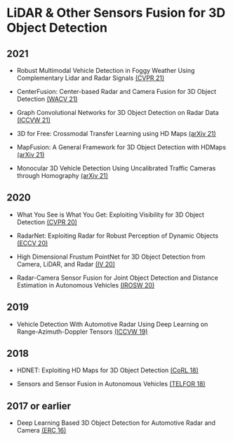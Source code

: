 # LiDAR & Other Sensors Fusion for 3D Object Detection

## 2021

- Robust Multimodal Vehicle Detection in Foggy Weather Using Complementary Lidar and Radar Signals [(CVPR 21)](https://openaccess.thecvf.com/content/CVPR2021/papers/Qian_Robust_Multimodal_Vehicle_Detection_in_Foggy_Weather_Using_Complementary_Lidar_CVPR_2021_paper.pdf)

- CenterFusion: Center-based Radar and Camera Fusion for 3D Object Detection [(WACV 21)](https://openaccess.thecvf.com/content/WACV2021/papers/Nabati_CenterFusion_Center-Based_Radar_and_Camera_Fusion_for_3D_Object_Detection_WACV_2021_paper.pdf)

- Graph Convolutional Networks for 3D Object Detection on Radar Data [(ICCVW 21)](https://openaccess.thecvf.com/content/ICCV2021W/AVVision/papers/Meyer_Graph_Convolutional_Networks_for_3D_Object_Detection_on_Radar_Data_ICCVW_2021_paper.pdf)

- 3D for Free: Crossmodal Transfer Learning using HD Maps [(arXiv 21)](https://arxiv.org/pdf/2008.10592.pdf)

- MapFusion: A General Framework for 3D Object Detection with HDMaps [(arXiv 21)](https://arxiv.org/pdf/2103.05929.pdf)

- Monocular 3D Vehicle Detection Using Uncalibrated Traffic Cameras through Homography [(arXiv 21)](https://arxiv.org/pdf/2103.15293.pdf)

## 2020

- What You See is What You Get: Exploiting Visibility for 3D Object Detection [(CVPR 20)](https://openaccess.thecvf.com/content_CVPR_2020/papers/Hu_What_You_See_is_What_You_Get_Exploiting_Visibility_for_CVPR_2020_paper.pdf)

- RadarNet: Exploiting Radar for Robust Perception of Dynamic Objects [(ECCV 20)](https://www.ecva.net/papers/eccv_2020/papers_ECCV/papers/123630477.pdf)

- High Dimensional Frustum PointNet for 3D Object Detection from Camera, LiDAR, and Radar [(IV 20)](https://ieeexplore.ieee.org/stamp/stamp.jsp?arnumber=9304655)

- Radar-Camera Sensor Fusion for Joint Object Detection and Distance Estimation in Autonomous Vehicles [(IROSW 20)](https://arxiv.org/pdf/2009.08428.pdf)

## 2019

- Vehicle Detection With Automotive Radar Using Deep Learning on Range-Azimuth-Doppler Tensors [(ICCVW 19)](https://openaccess.thecvf.com/content_ICCVW_2019/papers/CVRSUAD/Major_Vehicle_Detection_With_Automotive_Radar_Using_Deep_Learning_on_Range-Azimuth-Doppler_ICCVW_2019_paper.pdf)

## 2018

- HDNET: Exploiting HD Maps for 3D Object Detection [(CoRL 18)](http://proceedings.mlr.press/v87/yang18b/yang18b.pdf)

- Sensors and Sensor Fusion in Autonomous Vehicles [(TELFOR 18)](https://ieeexplore.ieee.org/stamp/stamp.jsp?arnumber=8612054)

## 2017 or earlier

- Deep Learning Based 3D Object Detection for Automotive Radar and Camera [(ERC 16)](https://ieeexplore.ieee.org/stamp/stamp.jsp?arnumber=8904867)